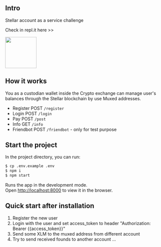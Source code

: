 ## Intro

Stellar account as a service challenge

Check in repl.it here >>

<a href="https://replit.com/@OrAlkin/stellar-bounty-l2"><img src="https://cdn.freebiesupply.com/logos/large/2x/replit-logo-svg-vector.svg" width="100">
</a>

## How it works

You as a custodian wallet inside the Crypto exchange can manage user's balances through the Stellar blockchain by use Muxed addresses.

- Register  POST `/register`
- Login     POST `/login`
- Pay       POST `/post`
- Info      GET  `/info`
- Friendbot POST `/friendbot` - only for test purpose

## Start the project

In the project directory, you can run:

```bash
$ cp .env.example .env
$ npm i
$ npm start
```

Runs the app in the development mode.<br />
Open [http://localhost:8000](http://localhost:8000) to view it in the browser.


## Quick start after installation

1. Register the new user
2. Login with the user and set access_token to header "Authorization: Bearer {{access_token}}" 
3. Send some XLM to the muxed address from different account
4. Try to send received founds to another account ...